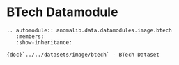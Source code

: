 # BTech Datamodule

```{eval-rst}
.. automodule:: anomalib.data.datamodules.image.btech
   :members:
   :show-inheritance:
```

```{seealso}
{doc}`../../datasets/image/btech` - BTech Dataset
```
